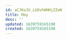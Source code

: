 ```yaml
---
id: aCJKoJU_LGOvhWHHjZZwN
title: May
desc: ''
updated: 1639759165198
created: 1639759165198
---
```


